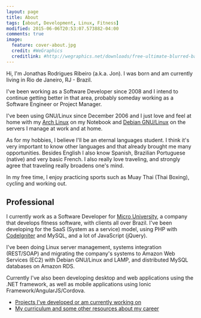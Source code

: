 ```yaml
---
layout: page
title: About
tags: [about, Development, Linux, Fitness]
modified: 2015-06-06T20:53:07.573882-04:00
comments: true
image:
  feature: cover-about.jpg
  credit: #WeGraphics
  creditlink: #http://wegraphics.net/downloads/free-ultimate-blurred-background-pack/
---
```

 
Hi, I'm Jonathas Rodrigues Ribeiro (a.k.a. Jon). I was born and am currently living in Rio de Janeiro, RJ - Brazil.

I've been working as a Software Developer since 2008 and I intend to continue getting better in that area, probably someday working as a Software Engineer or Project Manager.

I've been using GNU/Linux since December 2006 and I just love and feel at home with my [Arch Linux](http://archlinux.org) on my Notebook and [Debian GNU/Linux](http://debian.org) on the servers I manage at work and at home.

As for my hobbies, I believe I'll be an eternal languages student. I think it's very important to know other languages and that already brought me many opportunities. Besides English I also know Spanish, Brazilian Portuguese (native) and very basic French. I also really love traveling, and strongly agree that traveling really broadens one's mind.

In my free time, I enjoy practicing sports such as Muay Thai (Thai Boxing), cycling and working out.

## Professional

I currently work as a Software Developer for [Micro University](http://microuniversity.com.br), a company that develops fitness software, with clients all over Brazil. I've been developing for the SaaS (System as a service) model, using PHP with [CodeIgniter](http://codeigniter.com) and MySQL, and a lot of JavaScript (jQuery). 

I've been doing Linux server management, systems integration (REST/SOAP) and migrating the company's systems to Amazon Web Services (EC2) with Debian GNU/Linux and LAMP, and distributed MySQL databases on Amazon RDS. 

Currently I've also been developing desktop and web applications using the .NET framework, as well as mobile applications using Ionic Framework/AngularJS/Cordova.

* [Projects I've developed or am currently working on](http://jonathas.com/projects)
* [My curriculum and some other resources about my career](http://jonathas.com/curriculum-vitae)
